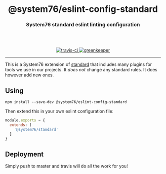 <div align="center">
  <h1>@system76/eslint-config-standard</h1>
  <h3>System76 standard eslint linting configuration</h3>
  <br>
  <br>
</div>

<p align="center">
  <a href="https://travis-ci.org/system76/houston">
    <img src="https://travis-ci.org/system76/web-eslint-config-standard.svg" alt="travis-ci">
  </a>

  <a href="https://greenkeeper.io/">
    <img src="https://badges.greenkeeper.io/system76/web-eslint-config-standard.svg" alt="greenkeeper">
  </a>
</p>

---

This is a System76 extension of [standard](https://github.com/feross/standard)
that includes many plugins for tools we use in our projects. It _does not_
change any standard rules. It does however add new ones.

## Using

```
npm install --save-dev @system76/eslint-config-standard
```

Then extend this in your own eslint configuration file:

```js
module.exports = {
  extends: [
    '@system76/standard'
  ]
}
```

## Deployment

Simply push to master and travis will do all the work for you!
